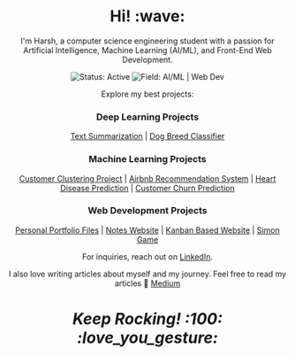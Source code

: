 <!-- Header -->
<h1 align='center'> Hi! :wave:</h1>
<p align='center'>I'm Harsh, a computer science engineering student with a passion for Artificial Intelligence, Machine Learning (AI/ML), and Front-End Web Development.</p>

<!-- Badges -->
<p align='center'>
    <img src="https://img.shields.io/badge/Status-Active-brightgreen" alt="Status: Active">
    <img src="https://img.shields.io/badge/Field-AI%2FML%20%7C%20Web%20Dev-blue" alt="Field: AI/ML | Web Dev">
</p>

<!-- Introduction -->
<p align='center'>Explore my best projects:</p>

<!-- Project Sections -->
<div align='center'>

### Deep Learning Projects
[Text Summarization](https://github.com/crockrocks/text-summarization) |
[Dog Breed Classifier](https://github.com/crockrocks/Dog_Breed_Classifier)

### Machine Learning Projects
[Customer Clustering Project](https://github.com/crockrocks/Fastai) |
[Airbnb Recommendation System](https://github.com/crockrocks/Random-Forest-Premier-Project) |
[Heart Disease Prediction](https://github.com/crockrocks/heart_disease_prediction) |
[Customer Churn Prediction](https://github.com/crockrocks/churn-prediction)

### Web Development Projects
[Personal Portfolio Files](https://github.com/crockrocks/harsh-pant) |
[Notes Website](https://github.com/crockrocks/notes-app) |
[Kanban Based Website](https://github.com/crockrocks/Kanban-website) |
[Simon Game](https://github.com/crockrocks/Simon-game-challenge-starting-files) 

</div>

<!-- Contact and Articles -->
<p align='center'>For inquiries, reach out on <a href="https://www.linkedin.com/in/harsh-pant-a28378230/">LinkedIn</a>.</p>
<p align='center'>I also love writing articles about myself and my journey. Feel free to read my articles 🖤 <a href="https://medium.com/@harshpant3703">Medium</a></p>

<!-- Closing -->
<h1 align='center'><i>Keep Rocking! :100: :love_you_gesture:</i></h1>
